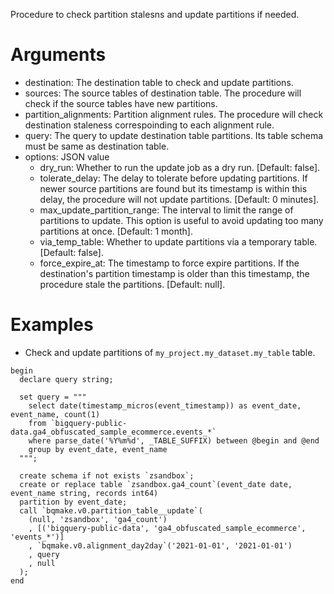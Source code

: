 Procedure to check partition stalesns and update partitions if needed.

Arguments
====

- destination: The destination table to check and update partitions.
- sources: The source tables of destination table. The procedure will check if the source tables have new partitions.
- partition_alignments: Partition alignment rules. The procedure will check destination staleness correspoinding to each alignment rule.
- query: The query to update destination table partitions. Its table schema must be same as destination table.
- options: JSON value
    * dry_run: Whether to run the update job as a dry run. [Default: false].
    * tolerate_delay: The delay to tolerate before updating partitions. If newer source partitions are found but its timestamp is within this delay, the procedure will not update partitions. [Default: 0 minutes].
    * max_update_partition_range: The interval to limit the range of partitions to update. This option is useful to avoid updating too many partitions at once. [Default: 1 month].
    * via_temp_table: Whether to update partitions via a temporary table. [Default: false].
    * force_expire_at: The timestamp to force expire partitions. If the destination's partition timestamp is older than this timestamp, the procedure stale the partitions. [Default: null].

Examples
===

- Check and update partitions of `my_project.my_dataset.my_table` table.

```
begin
  declare query string;

  set query = """
    select date(timestamp_micros(event_timestamp)) as event_date, event_name, count(1)
    from `bigquery-public-data.ga4_obfuscated_sample_ecommerce.events_*`
    where parse_date('%Y%m%d', _TABLE_SUFFIX) between @begin and @end
    group by event_date, event_name
  """;

  create schema if not exists `zsandbox`;
  create or replace table `zsandbox.ga4_count`(event_date date, event_name string, records int64)
  partition by event_date;
  call `bqmake.v0.partition_table__update`(
    (null, 'zsandbox', 'ga4_count')
    , [('bigquery-public-data', 'ga4_obfuscated_sample_ecommerce', 'events_*')]
    , `bqmake.v0.alignment_day2day`('2021-01-01', '2021-01-01')
    , query
    , null
  );
end
```

